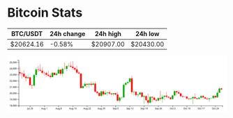# Bitcoin Stats

BTC/USDT|24h change|24h high|24h low|
|---|---|---|---|
|$20624.16|-0.58%|$20907.00|$20430.00|

<img src="./chart.svg">
